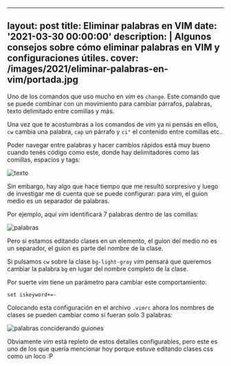 
---
layout: post
title: Eliminar palabras en VIM
date: '2021-03-30 00:00:00'
description: |
  Algunos consejos sobre cómo eliminar palabras
  en VIM y configuraciones útiles.
cover: /images/2021/eliminar-palabras-en-vim/portada.jpg
---

Uno de los comandos que uso mucho en *vim* es `change`. Este comando
que se puede combinar con un movimiento para cambiar párrafos, palabras, texto
delimitado entre comillas y más.

Una vez que te acostumbras a los comandos de *vim* ya ni pensás en ellos, `cw` cambia
una palabra, `cap` un párrafo y `ci"` el contenido entre comillas etc..

Poder navegar entre palabras y hacer cambios rápidos está muy
bueno cuando tenés código como este, donde hay delimitadores como
las comillas, espacios y tags:

![texto](/images/2021/eliminar-palabras-en-vim/texto.png)

Sin embargo, hay algo que hace tiempo que me resultó sorpresivo y
luego de investigar me di cuenta que se puede configurar: para *vim*, el
guion medio es un separador de palabras.

Por ejemplo, aquí *vim* identificará 7 palabras dentro de las comillas:

![palabras](/images/2021/eliminar-palabras-en-vim/palabras.png)

Pero si estamos editando clases en un elemento, el guion del medio no es
un separador, el guion es parte del nombre de la clase.

Si pulsamos `cw` sobre la clase `bg-light-gray` *vim* pensará que queremos
cambiar la palabra `bg` en lugar del nombre completo de la clase.

Por suerte *vim* tiene un parámetro para cambiar este comportamiento:

```
set iskeyword+=-
```

Colocando esta configuración en el archivo `.vimrc` ahora los nombres de
clases se pueden cambiar como si fueran solo 3 palabras:

![palabras conciderando guiones](/images/2021/eliminar-palabras-en-vim/palabras2.png)

Obviamente *vim* está repleto de estos detalles configurables, pero este es uno de
los que quería mencionar hoy porque estuve editando clases css como un loco :P

